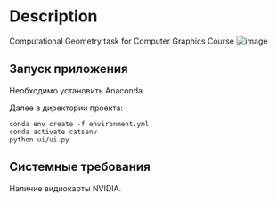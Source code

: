 # Description

Computational Geometry task for Computer Graphics Course
![image](https://github.com/user-attachments/assets/ca5bb5f7-f206-415e-9f80-3816056311fa)

## Запуск приложения
Необходимо установить Anaconda.

Далее в директории проекта:
```
conda env create -f environment.yml
conda activate catsenv
python ui/ui.py
```

## Системные требования
Наличие видиокарты NVIDIA.